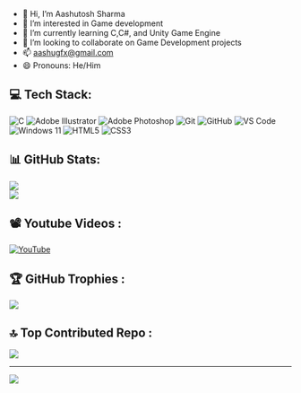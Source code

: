 - 👋 Hi, I’m Aashutosh Sharma
- 👀 I’m interested in Game development
- 🌱 I’m currently learning C,C#, and Unity Game Engine
- 💞️ I’m looking to collaborate on Game Development projects
- 📫 aashugfx@gmail.com
- 😄 Pronouns: He/Him


## 💻 Tech Stack:
![C](https://img.shields.io/badge/c-%2300599C.svg?style=flat&logo=c&logoColor=white) 
![Adobe Illustrator](https://img.shields.io/badge/adobe%20illustrator-%23FF9A00.svg?style=flat&logo=adobe%20illustrator&logoColor=white) 
![Adobe Photoshop](https://img.shields.io/badge/adobe%20photoshop-%2331A8FF.svg?style=flat&logo=adobe%20photoshop&logoColor=white) 
![Git](https://img.shields.io/badge/git-%23F05033.svg?style=flat&logo=git&logoColor=white) 
![GitHub](https://img.shields.io/badge/github-%23121011.svg?style=flat&logo=github&logoColor=white) 
![VS Code](https://img.shields.io/badge/VS%20Code-%23007ACC.svg?style=flat&logo=visual-studio-code&logoColor=white) 
![Windows 11](https://img.shields.io/badge/windows%2011-%230078D4.svg?style=flat&logo=windows11&logoColor=white)
![HTML5](https://img.shields.io/badge/html5-%23E34F26.svg?style=flat&logo=html5&logoColor=white)
![CSS3](https://img.shields.io/badge/css3-%231572B6.svg?style=flat&logo=css3&logoColor=white)





## 📊 GitHub Stats:
![](https://github-readme-stats.vercel.app/api?username=daplixo&theme=radical&hide_border=true&include_all_commits=false&count_private=false)<br/>
![](https://github-readme-stats.vercel.app/api/top-langs/?username=daplixo&theme=radical&hide_border=true&include_all_commits=false&count_private=false&layout=compact)

## 📽 Youtube Videos :
[![YouTube](http://i.ytimg.com/vi/SuinWdgqDEY/hqdefault.jpg)](https://www.youtube.com/watch?v=SuinWdgqDEY)

## 🏆 GitHub Trophies :
![](https://github-profile-trophy.vercel.app/?username=daplixo&theme=radical&no-frame=true&no-bg=true&margin-w=4)

## 🔝 Top Contributed Repo :
![](https://github-contributor-stats.vercel.app/api?username=daplixo&limit=5&theme=radical&combine_all_yearly_contributions=true)

---
[![](https://visitcount.itsvg.in/api?id=daplixo&icon=0&color=0)](https://visitcount.itsvg.in)

<!-- Proudly created with GPRM ( https://gprm.itsvg.in ) -->
